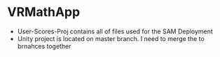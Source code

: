 # VRMathApp
- User-Scores-Proj contains all of files used for the SAM Deployment 
- Unity project is located on master branch. I need to merge the to brnahces together

